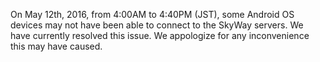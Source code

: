 On May 12th, 2016, from 4:00AM to 4:40PM (JST), some Android OS devices may not have been able to connect to the SkyWay servers. We have currently resolved this issue. We appologize for any inconvenience this may have caused.
